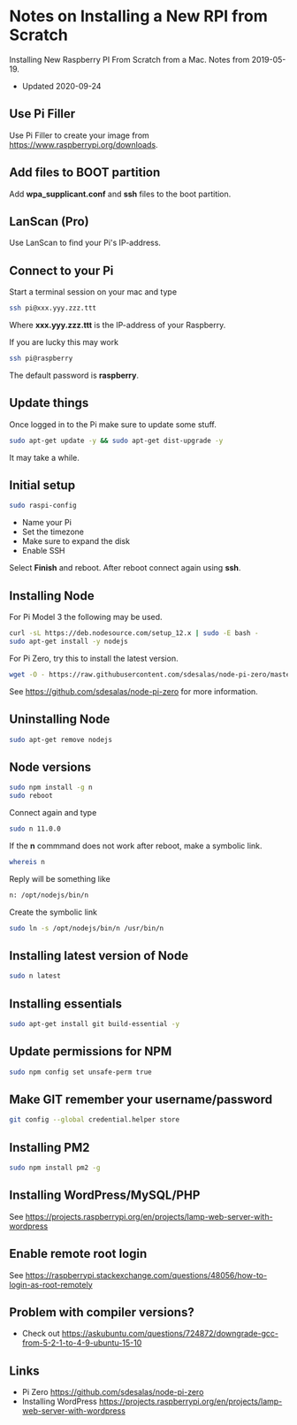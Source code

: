 # Notes on Installing a New RPI from Scratch

Installing New Raspberry PI From Scratch from a Mac. Notes from 2019-05-19.

- Updated 2020-09-24

## Use Pi Filler
Use Pi Filler to create your image from https://www.raspberrypi.org/downloads.

## Add files to BOOT partition
Add **wpa_supplicant.conf** and **ssh** files to the boot partition.

## LanScan (Pro)
Use LanScan to find your Pi's IP-address.

## Connect to your Pi
Start a terminal session on your mac and type
````bash
ssh pi@xxx.yyy.zzz.ttt
````
Where **xxx.yyy.zzz.ttt** is the IP-address of your Raspberry.

If you are lucky this may work
````bash
ssh pi@raspberry
````

The default password is **raspberry**.

## Update things
Once logged in to the Pi make sure to update some stuff.

````bash
sudo apt-get update -y && sudo apt-get dist-upgrade -y
````

It may take a while.

## Initial setup
````bash
sudo raspi-config
````

- Name your Pi
- Set the timezone
- Make sure to expand the disk
- Enable SSH

Select **Finish** and reboot. After reboot connect again using **ssh**.

## Installing Node

For Pi Model 3 the following may be used.

````bash
curl -sL https://deb.nodesource.com/setup_12.x | sudo -E bash -
sudo apt-get install -y nodejs
````

For Pi Zero, try this to install the latest version.

````bash
wget -O - https://raw.githubusercontent.com/sdesalas/node-pi-zero/master/install-node-v.lts.sh | sudo bash
````

See https://github.com/sdesalas/node-pi-zero for more information.

## Uninstalling Node
````bash
sudo apt-get remove nodejs
````

## Node versions
````bash
sudo npm install -g n
sudo reboot
````

Connect again and type

````bash
sudo n 11.0.0
````

If the **n** commmand does not work after reboot, make a symbolic link.

````bash
whereis n
````

Reply will be something like 

````bash
n: /opt/nodejs/bin/n
````

Create the symbolic link

````bash
sudo ln -s /opt/nodejs/bin/n /usr/bin/n
````

## Installing latest version of Node
````bash
sudo n latest
````

## Installing essentials
````bash
sudo apt-get install git build-essential -y
````

## Update permissions for NPM
````bash
sudo npm config set unsafe-perm true
````

## Make GIT remember your username/password
````bash
git config --global credential.helper store
````

## Installing PM2
````bash
sudo npm install pm2 -g
````

## Installing WordPress/MySQL/PHP
See https://projects.raspberrypi.org/en/projects/lamp-web-server-with-wordpress

## Enable remote root login
See https://raspberrypi.stackexchange.com/questions/48056/how-to-login-as-root-remotely

## Problem with compiler versions?
- Check out https://askubuntu.com/questions/724872/downgrade-gcc-from-5-2-1-to-4-9-ubuntu-15-10

## Links
- Pi Zero https://github.com/sdesalas/node-pi-zero
- Installing WordPress https://projects.raspberrypi.org/en/projects/lamp-web-server-with-wordpress 
